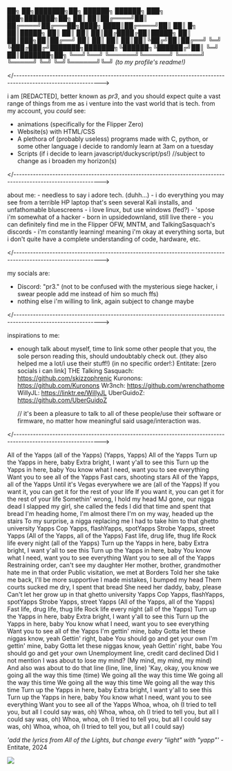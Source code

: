 <body>

██╗    ██╗███████╗██╗      ██████╗ ██████╗ ███╗   ███╗███████╗██╗
██║    ██║██╔════╝██║     ██╔════╝██╔═══██╗████╗ ████║██╔════╝██║
██║ █╗ ██║█████╗  ██║     ██║     ██║   ██║██╔████╔██║█████╗  ██║
██║███╗██║██╔══╝  ██║     ██║     ██║   ██║██║╚██╔╝██║██╔══╝  ╚═╝
╚███╔███╔╝███████╗███████╗╚██████╗╚██████╔╝██║ ╚═╝ ██║███████╗██╗
 ╚══╝╚══╝ ╚══════╝╚══════╝ ╚═════╝ ╚═════╝ ╚═╝     ╚═╝╚══════╝╚═╝
                                                                  _(to my profile's readme!)_

</--------------------------------------------------------------------------------------------------------------\>

i am [REDACTED], better known as _pr3_, and you should expect quite a vast range of things from me as i venture into the vast world that is tech.
  from my account, you _could_ see:
  - animations (specifically for the Flipper Zero)
  - Website(s) with HTML/CSS
  - A plethora of (probably useless) programs made with C, python, or some other language i decide to randomly learn at 3am on a tuesday
  - Scripts (if i decide to learn javascript/duckyscript/ps!)
        //subject to change as i broaden my horizon(s)

</--------------------------------------------------------------------------------------------------------------\>

about me:
    - needless to say i adore tech. (duhh...)
    - i do everything you may see from a terrible HP laptop that's seen several Kali installs, and unfathomable bluescreens
    - i love linux, but use windows (fed?)
    - 'spose i'm somewhat of a hacker
    - born in upsidedownland, still live there
    - you can definitely find me in the Flipper OFW, MNTM, and TalkingSasquach's discords
    - i'm constantly learning! meaning i'm okay at everything sorta, but i don't quite have a complete understanding of code, hardware, etc.
    
</--------------------------------------------------------------------------------------------------------------\>

my socials are:
  - Discord:
      "pr3." (not to be confused with the mysterious siege hacker, i swear people add me instead of him so much ffs)
  - nothing else i'm willing to link, again subject to change maybe

</--------------------------------------------------------------------------------------------------------------\>

inspirations to me:
 - enough talk about myself, time to link some other people that you, the sole person reading this, should undoubtably check out. (they also helped me a lot/i use their stuff!)
         (in no specific order!:)
     Entitate: [zero socials i can link]
     THE Talking Sasquach:   https://github.com/skizzophrenic
     Kuronons:   https://github.com/Kuronons
     Wr3nch:   https://github.com/wrenchathome
     WillyJL:   https://linktr.ee/WillyJL
     UberGuidoZ:   https://github.com/UberGuidoZ

     // it's been a pleasure to talk to all of these people/use their software or firmware, no matter how meaningful said usage/interaction was.

</--------------------------------------------------------------------------------------------------------------\>

   All of the Yapps (all of the Yapps)
(Yapps, Yapps) All of the Yapps
Turn up the Yapps in here, baby
Extra bright, I want y'all to see this
Turn up the Yapps in here, baby
You know what I need, want you to see everything
Want you to see all of the Yapps
Fast cars, shooting stars
All of the Yapps, all of the Yapps
Until it's Vegas everywhere we are (all of the Yapps)
If you want it, you can get it for the rest of your life
If you want it, you can get it for the rest of your life
Somethin' wrong, I hold my head
MJ gone, our nigga dead
I slapped my girl, she called the feds
I did that time and spent that bread
I'm heading home, I'm almost there
I'm on my way, headed up the stairs
To my surprise, a nigga replacing me
I had to take him to that ghetto university
Yapps
Cop Yapps, flashYapps, spotYapps
Strobe Yapps, street Yapps
(All of the Yapps, all of the Yapps)
Fast life, drug life, thug life
Rock life every night (all of the Yapps)
Turn up the Yapps in here, baby
Extra bright, I want y'all to see this
Turn up the Yapps in here, baby
You know what I need, want you to see everything
Want you to see all of the Yapps
Restraining order, can't see my daughter
Her mother, brother, grandmother hate me in that order
Public visitation, we met at Borders
Told her she take me back, I'll be more supportive
I made mistakes, I bumped my head
Them courts sucked me dry, I spent that bread
She need her daddy, baby, please
Can't let her grow up in that ghetto university
Yapps
Cop Yapps, flashYapps, spotYapps
Strobe Yapps, street Yapps
(All of the Yapps, all of the Yapps)
Fast life, drug life, thug life
Rock life every night (all of the Yapps)
Turn up the Yapps in here, baby
Extra bright, I want y'all to see this
Turn up the Yapps in here, baby
You know what I need, want you to see everything
Want you to see all of the Yapps
I'm gettin' mine, baby
Gotta let these niggas know, yeah
Gettin' right, babe
You should go and get your own
I'm gettin' mine, baby
Gotta let these niggas know, yeah
Gettin' right, babe
You should go and get your own
Unemployment line, credit card declined
Did I not mention I was about to lose my mind? (My mind, my mind, my mind)
And also was about to do that line (line, line, line)
'Kay, okay, you know we going all the way this time (time)
We going all the way this time
We going all the way this time
We going all the way this time
We going all the way this time
Turn up the Yapps in here, baby
Extra bright, I want y'all to see this
Turn up the Yapps in here, baby
You know what I need, want you to see everything
Want you to see all of the Yapps
Whoa, whoa, oh
(I tried to tell you, but all I could say was, oh)
Whoa, whoa, oh
(I tried to tell you, but all I could say was, oh)
Whoa, whoa, oh
(I tried to tell you, but all I could say was, oh)
Whoa, whoa, oh
(I tried to tell you, but all I could say)

_'add the lyrics from All of the Lights, but change every "light" with "yapp"'_
    - Entitate, 2024

<img src="https://cdn.discordapp.com/emojis/1214569284458782760.gif?size=160&quality=lossless"/>

</body width="40px"> 

